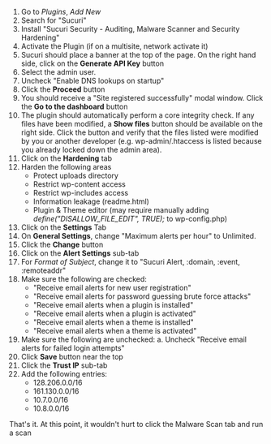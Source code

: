1. Go to *Plugins*, *Add New*
2. Search for "Sucuri"
3. Install "Sucuri Security - Auditing, Malware Scanner and Security Hardening"
4. Activate the Plugin (if on a multisite, network activate it)
5. Sucuri should place a banner at the top of the page. On the right hand side, click on the **Generate API Key** button
6. Select the admin user.
7. Uncheck "Enable DNS lookups on startup"
8. Click the **Proceed** button
9. You should receive a "Site registered successfully" modal window. Click the **Go to the dashboard** button
10. The plugin should automatically perform a core integrity check.  If any files have been modified, a **Show files** button should be available on the right side.  Click the button and verify that the files listed were modified by you or another developer (e.g. wp-admin/.htaccess is listed because you already locked down the admin area).
11. Click on the **Hardening** tab
12. Harden the following areas
    * Protect uploads directory
    * Restrict wp-content access
    * Restrict wp-includes access
    * Information leakage (readme.html)
    * Plugin & Theme editor (may require manually adding *define("DISALLOW_FILE_EDIT", TRUE);* to wp-config.php)
13. Click on the **Settings** Tab
14. On **General Settings**, change "Maximum alerts per hour" to Unlimited.
15. Click the **Change** button
16. Click on the **Alert Settings** sub-tab
17. For *Format of Subject*, change it to "Sucuri Alert, :domain, :event, :remoteaddr"
18. Make sure the following are checked:
    * "Receive email alerts for new user registration"
    * "Receive email alerts for password guessing brute force attacks"
    * "Receive email alerts when a plugin is installed"
    * "Receive email alerts when a plugin is activated"
    * "Receive email alerts when a theme is installed"
    * "Receive email alerts when a theme is activated"
19. Make sure the following are unchecked:
    a. Uncheck "Receive email alerts for failed login attempts" 
20. Click **Save** button near the top
21. Click the **Trust IP** sub-tab
22. Add the following entries: 
    * 128.206.0.0/16
    * 161.130.0.0/16
    * 10.7.0.0/16
    * 10.8.0.0/16

That's it.  At this point, it wouldn't hurt to click the Malware Scan tab and run a scan